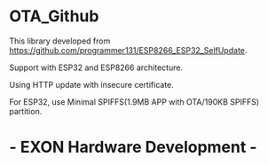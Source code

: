# OTA_Github

This library developed from https://github.com/programmer131/ESP8266_ESP32_SelfUpdate.

Support with ESP32 and ESP8266 architecture.

Using HTTP update with insecure certificate.

For ESP32, use Minimal SPIFFS(1.9MB APP with OTA/190KB SPIFFS) partition.



# - EXON Hardware Development -
